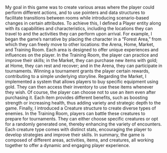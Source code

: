 My goal in this game was to create various areas where the player could perform different actions, and to use pointers and data structures to facilitate transitions between rooms while introducing scenario-based changes in certain attributes. To achieve this, I defined a Player entity along with its capabilities and characteristics, including the locations they can travel to and the activities they can perform upon arrival.
For example, I began the game’s narrative by placing the character in a “Forest Area,” from which they can freely move to other locations: the Arena, Home, Market, and Training Room. Each area is designed to offer unique experiences and influences on the player. In the Training Room, the player can practice and improve their skills; in the Market, they can purchase new items with gold; at Home, they can rest and recover; and in the Arena, they can participate in tournaments. Winning a tournament grants the player certain rewards, contributing to a simple underlying storyline.
Regarding the Market, I implemented a system that allows players to buy specific equipment using gold. They can then access their inventory to use these items whenever they wish. Of course, the player can choose not to use an item even after purchasing it. Each item provides different benefits, such as boosting strength or increasing health, thus adding variety and strategic depth to the game.
Finally, I introduced a Creature structure to create diverse types of enemies. In the Training Room, players can battle these creatures to prepare for tournaments. They can either choose specific creatures or opt for a randomly generated one, thereby enhancing the variety of encounters. Each creature type comes with distinct stats, encouraging the player to develop strategies and improve their skills.
In summary, the game is composed of different areas, activities, items, and creatures, all working together to offer a dynamic and engaging player experience.


